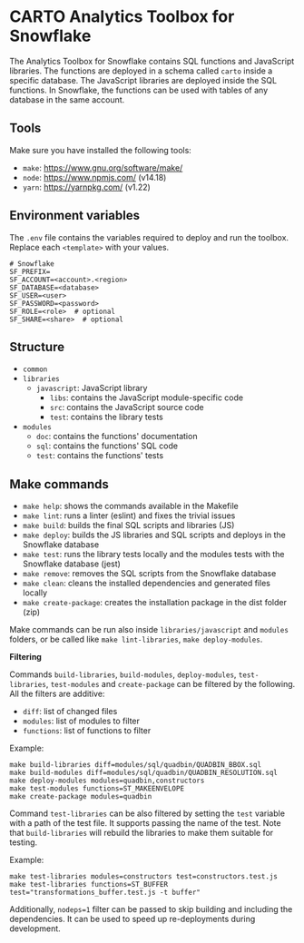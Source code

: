 # CARTO Analytics Toolbox for Snowflake

The Analytics Toolbox for Snowflake contains SQL functions and JavaScript libraries. The functions are deployed in a schema called `carto` inside a specific database. The JavaScript libraries are deployed inside the SQL functions. In Snowflake, the functions can be used with tables of any database in the same account.

## Tools

Make sure you have installed the following tools:

- `make`: <https://www.gnu.org/software/make/>
- `node`: <https://www.npmjs.com/> (v14.18)
- `yarn`: <https://yarnpkg.com/> (v1.22)

## Environment variables

The `.env` file contains the variables required to deploy and run the toolbox. Replace each `<template>` with your values.

```
# Snowflake
SF_PREFIX=
SF_ACCOUNT=<account>.<region>
SF_DATABASE=<database>
SF_USER=<user>
SF_PASSWORD=<password>
SF_ROLE=<role>  # optional
SF_SHARE=<share>  # optional
```

## Structure

- `common`
- `libraries`
  - `javascript`: JavaScript library
    - `libs`: contains the JavaScript module-specific code
    - `src`: contains the JavaScript source code
    - `test`: contains the library tests
- `modules`
  - `doc`: contains the functions' documentation
  - `sql`: contains the functions' SQL code
  - `test`: contains the functions' tests

## Make commands

- `make help`: shows the commands available in the Makefile
- `make lint`: runs a linter (eslint) and fixes the trivial issues
- `make build`: builds the final SQL scripts and libraries (JS)
- `make deploy`: builds the JS libraries and SQL scripts and deploys in the Snowflake database
- `make test`: runs the library tests locally and the modules tests with the Snowflake database (jest)
- `make remove`: removes the SQL scripts from the Snowflake database
- `make clean`: cleans the installed dependencies and generated files locally
- `make create-package`: creates the installation package in the dist folder (zip)

Make commands can be run also inside `libraries/javascript` and `modules` folders, or be called like `make lint-libraries`, `make deploy-modules`.

**Filtering**

Commands `build-libraries`, `build-modules`, `deploy-modules`, `test-libraries`, `test-modules` and `create-package` can be filtered by the following. All the filters are additive:

- `diff`: list of changed files
- `modules`: list of modules to filter
- `functions`: list of functions to filter

Example:

```
make build-libraries diff=modules/sql/quadbin/QUADBIN_BBOX.sql
make build-modules diff=modules/sql/quadbin/QUADBIN_RESOLUTION.sql
make deploy-modules modules=quadbin,constructors
make test-modules functions=ST_MAKEENVELOPE
make create-package modules=quadbin
```

Command `test-libraries` can be also filtered by setting the `test` variable with a path of the test file. It supports passing the name of the test. Note that `build-libraries` will rebuild the libraries to make them suitable for testing.

Example:

```
make test-libraries modules=constructors test=constructors.test.js
make test-libraries functions=ST_BUFFER test="transformations_buffer.test.js -t buffer"
```

Additionally, `nodeps=1` filter can be passed to skip building and including the dependencies. It can be used to speed up re-deployments during development.
